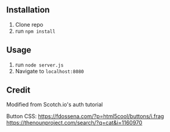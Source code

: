## Installation

1. Clone repo
2. run `npm install`

## Usage

1. run `node server.js`
2. Navigate to `localhost:8080`

## Credit

Modified from Scotch.io's auth tutorial

Button CSS: https://fdossena.com/?p=html5cool/buttons/i.frag
https://thenounproject.com/search/?q=cat&i=1160970
